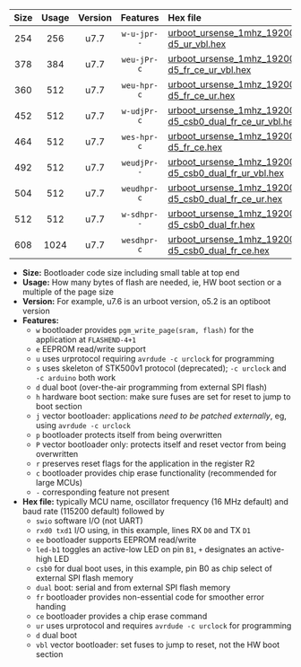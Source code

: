 |Size|Usage|Version|Features|Hex file|
|:-:|:-:|:-:|:-:|:--|
|254|256|u7.7|`w-u-jpr--`|[urboot_ursense_1mhz_19200bps_swio_rxd0_txd1_led-d5_ur_vbl.hex](https://raw.githubusercontent.com/stefanrueger/urboot.hex/main/boards/ursense/fcpu_1mhz/19200_bps/urboot_ursense_1mhz_19200bps_swio_rxd0_txd1_led-d5_ur_vbl.hex)|
|378|384|u7.7|`weu-jPr-c`|[urboot_ursense_1mhz_19200bps_swio_rxd0_txd1_ee_led-d5_fr_ce_ur_vbl.hex](https://raw.githubusercontent.com/stefanrueger/urboot.hex/main/boards/ursense/fcpu_1mhz/19200_bps/urboot_ursense_1mhz_19200bps_swio_rxd0_txd1_ee_led-d5_fr_ce_ur_vbl.hex)|
|360|512|u7.7|`weu-hpr-c`|[urboot_ursense_1mhz_19200bps_swio_rxd0_txd1_ee_led-d5_fr_ce_ur.hex](https://raw.githubusercontent.com/stefanrueger/urboot.hex/main/boards/ursense/fcpu_1mhz/19200_bps/urboot_ursense_1mhz_19200bps_swio_rxd0_txd1_ee_led-d5_fr_ce_ur.hex)|
|452|512|u7.7|`w-udjPr-c`|[urboot_ursense_1mhz_19200bps_swio_rxd0_txd1_led-d5_csb0_dual_fr_ce_ur_vbl.hex](https://raw.githubusercontent.com/stefanrueger/urboot.hex/main/boards/ursense/fcpu_1mhz/19200_bps/urboot_ursense_1mhz_19200bps_swio_rxd0_txd1_led-d5_csb0_dual_fr_ce_ur_vbl.hex)|
|464|512|u7.7|`wes-hpr-c`|[urboot_ursense_1mhz_19200bps_swio_rxd0_txd1_ee_led-d5_fr_ce.hex](https://raw.githubusercontent.com/stefanrueger/urboot.hex/main/boards/ursense/fcpu_1mhz/19200_bps/urboot_ursense_1mhz_19200bps_swio_rxd0_txd1_ee_led-d5_fr_ce.hex)|
|492|512|u7.7|`weudjPr--`|[urboot_ursense_1mhz_19200bps_swio_rxd0_txd1_ee_led-d5_csb0_dual_fr_ur_vbl.hex](https://raw.githubusercontent.com/stefanrueger/urboot.hex/main/boards/ursense/fcpu_1mhz/19200_bps/urboot_ursense_1mhz_19200bps_swio_rxd0_txd1_ee_led-d5_csb0_dual_fr_ur_vbl.hex)|
|504|512|u7.7|`weudhpr-c`|[urboot_ursense_1mhz_19200bps_swio_rxd0_txd1_ee_led-d5_csb0_dual_fr_ce_ur.hex](https://raw.githubusercontent.com/stefanrueger/urboot.hex/main/boards/ursense/fcpu_1mhz/19200_bps/urboot_ursense_1mhz_19200bps_swio_rxd0_txd1_ee_led-d5_csb0_dual_fr_ce_ur.hex)|
|512|512|u7.7|`w-sdhpr--`|[urboot_ursense_1mhz_19200bps_swio_rxd0_txd1_led-d5_csb0_dual_fr.hex](https://raw.githubusercontent.com/stefanrueger/urboot.hex/main/boards/ursense/fcpu_1mhz/19200_bps/urboot_ursense_1mhz_19200bps_swio_rxd0_txd1_led-d5_csb0_dual_fr.hex)|
|608|1024|u7.7|`wesdhpr-c`|[urboot_ursense_1mhz_19200bps_swio_rxd0_txd1_ee_led-d5_csb0_dual_fr_ce.hex](https://raw.githubusercontent.com/stefanrueger/urboot.hex/main/boards/ursense/fcpu_1mhz/19200_bps/urboot_ursense_1mhz_19200bps_swio_rxd0_txd1_ee_led-d5_csb0_dual_fr_ce.hex)|

- **Size:** Bootloader code size including small table at top end
- **Usage:** How many bytes of flash are needed, ie, HW boot section or a multiple of the page size
- **Version:** For example, u7.6 is an urboot version, o5.2 is an optiboot version
- **Features:**
  + `w` bootloader provides `pgm_write_page(sram, flash)` for the application at `FLASHEND-4+1`
  + `e` EEPROM read/write support
  + `u` uses urprotocol requiring `avrdude -c urclock` for programming
  + `s` uses skeleton of STK500v1 protocol (deprecated); `-c urclock` and `-c arduino` both work
  + `d` dual boot (over-the-air programming from external SPI flash)
  + `h` hardware boot section: make sure fuses are set for reset to jump to boot section
  + `j` vector bootloader: applications *need to be patched externally*, eg, using `avrdude -c urclock`
  + `p` bootloader protects itself from being overwritten
  + `P` vector bootloader only: protects itself and reset vector from being overwritten
  + `r` preserves reset flags for the application in the register R2
  + `c` bootloader provides chip erase functionality (recommended for large MCUs)
  + `-` corresponding feature not present
- **Hex file:** typically MCU name, oscillator frequency (16 MHz default) and baud rate (115200 default) followed by
  + `swio` software I/O (not UART)
  + `rxd0 txd1` I/O using, in this example, lines RX `D0` and TX `D1`
  + `ee` bootloader supports EEPROM read/write
  + `led-b1` toggles an active-low LED on pin `B1`, `+` designates an active-high LED
  + `csb0` for dual boot uses, in this example, pin B0 as chip select of external SPI flash memory
  + `dual` boot: serial and from external SPI flash memory
  + `fr` bootloader provides non-essential code for smoother error handing
  + `ce` bootloader provides a chip erase command
  + `ur` uses urprotocol and requires `avrdude -c urclock` for programming
  + `d` dual boot
  + `vbl` vector bootloader: set fuses to jump to reset, not the HW boot section
